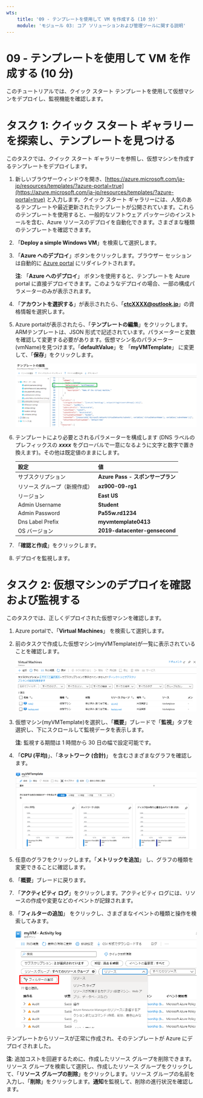 ```yaml
---
wts:
    title: '09 - テンプレートを使用して VM を作成する (10 分)'
    module: 'モジュール 03: コア ソリューションおよび管理ツールに関する説明'
---
```

# 09 - テンプレートを使用して VM を作成する (10 分)

このチュートリアルでは、クイック スタート テンプレートを使用して仮想マシンをデプロイし、監視機能を確認します。

# タスク 1: クイック スタート ギャラリーを探索し、テンプレートを見つける 

このタスクでは、クイック スタート ギャラリーを参照し、仮想マシンを作成するテンプレートをデプロイします。 

1. 新しいブラウザーウィンドウを開き、[https://azure.microsoft.com/ja-jp/resources/templates/?azure-portal=true](https://azure.microsoft.com/ja-jp/resources/templates/?azure-portal=true) と入力します。クイック スタート ギャラリーには、人気のあるテンプレートや最近更新されたテンプレートが公開されています。これらのテンプレートを使用すると、一般的なソフトウェア パッケージのインストールを含む、Azure リソースのデプロイを自動化できます。さまざまな種類のテンプレートを確認できます。

2. 「**Deploy a simple Windows VM**」を検索して選択します。

3. 「**Azure へのデプロイ**」ボタンをクリックします。ブラウザー セッションは自動的に [Azure portal](http://portal.azure.com/) にリダイレクトされます。

    **注**: 「**Azure へのデプロイ**」 ボタンを使用すると、テンプレートを Azure portal に直接デプロイできます。このようなデプロイの場合、一部の構成パラメーターのみが表示されます。 

4. 「**アカウントを選択する**」が表示されたら、「**ctcXXXX@outlook.jp**」の資格情報を選択します。

5. Azure portalが表示されたら、「**テンプレートの編集**」をクリックします。ARMテンプレートは、JSON 形式で記述されています。パラメーターと変数を確認して変更する必要があります。仮想マシン名のパラメーター(vmName)を見つけます。「**defaultValue**」を 「**myVMTemplate**」 に変更して、「**保存**」をクリックします。 

    ![VM 名が変更されたテンプレートのスクリーンショット。](./images/0901.png)

6. テンプレートにより必要とされるパラメーターを構成します (DNS ラベルのプレフィックスの ***xxxx*** をグローバルで一意になるように文字と数字で置き換えます)。その他は既定値のままにします。 

    | 設定| 値|
    |----|----|
    | サブスクリプション | **Azure Pass - スポンサープラン** |
    | リソース グループ（新規作成） | **az900-09-rg1** |
    | リージョン | **East US** |
    | Admin Username | **Student** |
    | Admin Password | **Pa55w.rd1234** |
    | Dns Label Prefix | **myvmtemplate0413** |
    | OS バージョン | **2019-datacenter-gensecond** |


7. 「**確認と作成**」をクリックします。

8. デプロイを監視します。 

# タスク 2: 仮想マシンのデプロイを確認および監視する

このタスクでは、正しくデプロイされた仮想マシンを確認します。 

1. Azure portalで、「**Virtual Machines**」 を検索して選択します。

2. 前のタスクで作成した仮想マシン(myVMTemplate)が一覧に表示されていることを確認します。 

    ![仮想マシン ページのスクリーンショット。新しい VM が表示され、実行されます。](./images/0902.png)

3. 仮想マシン(myVMTemplate)を選択し、「**概要**」ブレードで「**監視**」タブを選択し、下にスクロールして監視データを表示します。

    **注**: 監視する期間は 1 時間から 30 日の幅で設定可能です。

4. 「**CPU (平均)**」、「**ネットワーク (合計)**」 を含むさまざまなグラフを確認します。 

    ![仮想マシンの監視グラフのスクリーンショット。](./images/0903.png)

5. 任意のグラフをクリックします。「**メトリックを追加**」 し、グラフの種類を変更できることに確認します。

6. 「**概要**」ブレードに戻ります。

7. 「**アクティビティ ログ**」をクリックします。アクティビティ ログには、リソースの作成や変更などのイベントが記録されます。 

8. 「**フィルターの追加**」 をクリックし、さまざまなイベントの種類と操作を検索してみます。 

    ![「イベントの種類」が選択された「フィルターの追加」ページのスクリーンショット。](./images/0904.png)

テンプレートからリソースが正常に作成され、そのテンプレートが Azure にデプロイされました。

**注**: 追加コストを回避するために、作成したリソース グループを削除できます。リソース グループを検索して選択し、作成したリソース グループをクリックして、「**リソース グループの削除**」をクリックします。リソース グループの名前を入力し、「**削除**」をクリックします。**通知**を監視して、削除の進行状況を確認します。
